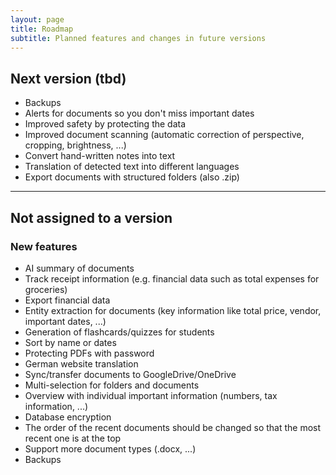 ```yaml
---
layout: page
title: Roadmap
subtitle: Planned features and changes in future versions 
---
```


## Next version (tbd)
- Backups
- Alerts for documents so you don't miss important dates
- Improved safety by protecting the data
- Improved document scanning (automatic correction of perspective, cropping, brightness, ...)
- Convert hand-written notes into text
- Translation of detected text into different languages
- Export documents with structured folders (also .zip)
  
___

## Not assigned to a version 
### New features 
- AI summary of documents
- Track receipt information (e.g. financial data such as total expenses for groceries)
- Export financial data
- Entity extraction for documents (key information like total price, vendor, important dates, ...)
- Generation of flashcards/quizzes for students
- Sort by name or dates
- Protecting PDFs with password
- German website translation 
- Sync/transfer documents to GoogleDrive/OneDrive
- Multi-selection for folders and documents
- Overview with individual important information (numbers, tax information, ...)
- Database encryption
- The order of the recent documents should be changed so that the most recent one is at the top
- Support more document types (.docx, ...)
- Backups
